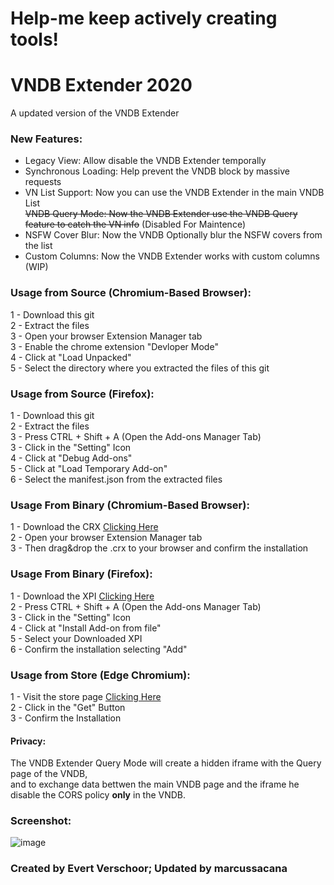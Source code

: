 # Help-me keep actively creating tools!

# VNDB Extender 2020
A updated version of the VNDB Extender

### New Features:
- Legacy View: Allow disable the VNDB Extender temporally  
- Synchronous Loading: Help prevent the VNDB block by massive requests  
- VN List Support: Now you can use the VNDB Extender in the main VNDB List  
 ~~VNDB Query Mode: Now the VNDB Extender use the VNDB Query feature to catch the VN info~~ (Disabled For Maintence)
- NSFW Cover Blur: Now the VNDB Optionally blur the NSFW covers from the list
- Custom Columns: Now the VNDB Extender works with custom columns (WIP)

### Usage from Source (Chromium-Based Browser):
1 - Download this git  
2 - Extract the files  
3 - Open your browser Extension Manager tab  
3 - Enable the chrome extension "Devloper Mode"  
4 - Click at "Load Unpacked"  
5 - Select the directory where you extracted the files of this git

### Usage from Source (Firefox):
1 - Download this git  
2 - Extract the files  
3 - Press CTRL + Shift + A (Open the Add-ons Manager Tab)  
3 - Click in the "Setting" Icon  
4 - Click at "Debug Add-ons"  
5 - Click at "Load Temporary Add-on"  
6 - Select the manifest.json from the extracted files

### Usage From Binary (Chromium-Based Browser):
1 - Download the CRX [Clicking Here](https://github.com/marcussacana/VNDB-Extender-2020/releases)  
2 - Open your browser Extension Manager tab  
3 - Then drag&drop the .crx to your browser and confirm the installation

### Usage From Binary (Firefox):
1 - Download the XPI [Clicking Here](https://github.com/marcussacana/VNDB-Extender-2020/releases)    
2 - Press CTRL + Shift + A (Open the Add-ons Manager Tab)  
3 - Click in the "Setting" Icon  
4 - Click at "Install Add-on from file"  
5 - Select your Downloaded XPI  
6 - Confirm the installation selecting "Add"  

### Usage from Store (Edge Chromium):
1 - Visit the store page [Clicking Here](https://microsoftedge.microsoft.com/addons/detail/gpjhodjfknjikogncjacjnkjcdhijanf)  
2 - Click in the "Get" Button  
3 - Confirm the Installation 

#### Privacy:
The VNDB Extender Query Mode will create a hidden iframe with the Query page of the VNDB,  
and to exchange data bettwen the main VNDB page and the iframe he disable the CORS policy **only** in the VNDB.

### Screenshot:
![image](https://user-images.githubusercontent.com/10576957/71759552-8a132b80-2e8d-11ea-9c88-58e3200e3431.png)

###  Created by Evert Verschoor; Updated by marcussacana

